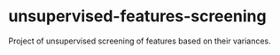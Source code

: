 # unsupervised-features-screening
Project of unsupervised screening of features based on their variances.

